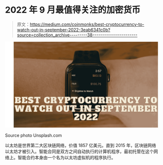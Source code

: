 # 2022 年 9 月最值得关注的加密货币

> 原文：<https://medium.com/coinmonks/best-cryptocurrency-to-watch-out-in-september-2022-3eab6341c0b?source=collection_archive---------38----------------------->

![](img/f4a1fda03f04ff5fc8a785d3868adc1f.png)

Source photo Unsplash.com

以太坊是世界第二大区块链网络，价值 1857 亿美元。直到 2015 年，区块链网络以太坊才被引入。智能合同是双方之间自动执行的计算机程序，最初托管在这个网络上。智能合约本身由一个名为以太坊虚拟机的程序执行。
